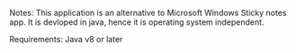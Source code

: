 Notes:
  This application is an alternative to Microsoft Windows Sticky notes app. It is devloped in java, hence it is operating system independent.
  
Requirements:
  Java v8 or later
  
